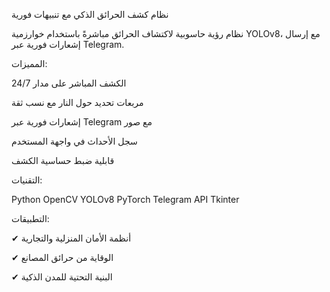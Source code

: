 نظام كشف الحرائق الذكي مع تنبيهات فورية

نظام رؤية حاسوبية لاكتشاف الحرائق مباشرةً باستخدام خوارزمية YOLOv8، مع إرسال إشعارات فورية عبر Telegram.

المميزات:

الكشف المباشر على مدار 24/7

مربعات تحديد حول النار مع نسب ثقة

إشعارات فورية عبر Telegram مع صور

سجل الأحداث في واجهة المستخدم

قابلية ضبط حساسية الكشف

التقنيات:

Python
OpenCV
YOLOv8
PyTorch
Telegram API
Tkinter

التطبيقات:

✔ أنظمة الأمان المنزلية والتجارية

✔ الوقاية من حرائق المصانع

✔ البنية التحتية للمدن الذكية
